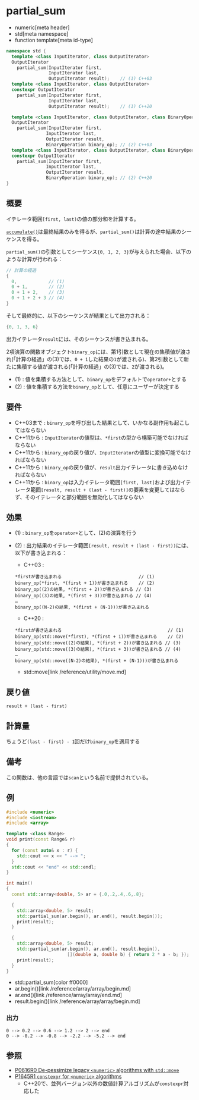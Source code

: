 # partial_sum
* numeric[meta header]
* std[meta namespace]
* function template[meta id-type]

```cpp
namespace std {
  template <class InputIterator, class OutputIterator>
  OutputIterator
    partial_sum(InputIterator first,
                InputIterator last,
                OutputIterator result);    // (1) C++03
  template <class InputIterator, class OutputIterator>
  constexpr OutputIterator
    partial_sum(InputIterator first,
                InputIterator last,
                OutputIterator result);    // (1) C++20

  template <class InputIterator, class OutputIterator, class BinaryOperation>
  OutputIterator
    partial_sum(InputIterator first,
               InputIterator last,
               OutputIterator result,
               BinaryOperation binary_op); // (2) C++03
  template <class InputIterator, class OutputIterator, class BinaryOperation>
  constexpr OutputIterator
    partial_sum(InputIterator first,
               InputIterator last,
               OutputIterator result,
               BinaryOperation binary_op); // (2) C++20
}
```

## 概要
イテレータ範囲`[first, last)`の値の部分和を計算する。

[`accumulate()`](accumulate.md)は最終結果のみを得るが、`partial_sum()`は計算の途中結果のシーケンスを得る。

`partial_sum()`の引数としてシーケンス`{0, 1, 2, 3}`が与えられた場合、以下のような計算が行われる：

```cpp
// 計算の経過
{
  0,            // (1)
  0 + 1,        // (2)
  0 + 1 + 2,    // (3)
  0 + 1 + 2 + 3 // (4)
}
```

そして最終的に、以下のシーケンスが結果として出力される：

```cpp
{0, 1, 3, 6}
```

出力イテレータ`result`には、そのシーケンスが書き込まれる。

2項演算の関数オブジェクト`binary_op`には、第1引数として現在の集積値が渡され(「計算の経過」の(3)では、`0 + 1`した結果の`1`が渡される)、第2引数として新たに集積する値が渡される(「計算の経過」の(3)では、`2`が渡される)。

- (1) : 値を集積する方法として、`binary_op`をデフォルトで`operator+`とする
- (2) : 値を集積する方法を`binary_op`として、任意にユーザーが決定する


## 要件
- C++03まで : `binary_op`を呼び出した結果として、いかなる副作用も起こしてはならない
- C++11から : `InputIterator`の値型は、`*first`の型から構築可能でなければならない
- C++11から : `binary_op`の戻り値が、`InputIterator`の値型に変換可能でなければならない
- C++11から : `binary_op`の戻り値が、`result`出力イテレータに書き込めなければならない
- C++11から : `binary_op`は入力イテレータ範囲`[first, last]`および出力イテレータ範囲`[result, result + (last - first)]`の要素を変更してはならず、そのイテレータと部分範囲を無効化してはならない


## 効果
- (1) : `binary_op`を`operator+`として、(2)の演算を行う
- (2) : 出力結果のイテレータ範囲`[result, result + (last - first))`には、以下が書き込まれる：
    - C++03 :

    ```
    *firstが書き込まれる                             // (1)
    binary_op(*first, *(first + 1))が書き込まれる    // (2)
    binary_op((2)の結果, *(first + 2))が書き込まれる // (3)
    binary_op((3)の結果, *(first + 3))が書き込まれる // (4)
    …
    binary_op((N-2)の結果, *(first + (N-1)))が書き込まれる
    ```

    - C++20 :

    ```
    *firstが書き込まれる                                        // (1)
    binary_op(std::move(*first), *(first + 1))が書き込まれる    // (2)
    binary_op(std::move((2)の結果), *(first + 2))が書き込まれる // (3)
    binary_op(std::move((3)の結果), *(first + 3))が書き込まれる // (4)
    …
    binary_op(std::move((N-2)の結果), *(first + (N-1)))が書き込まれる
    ```
    * std::move[link /reference/utility/move.md]


## 戻り値
`result + (last - first)`


## 計算量
ちょうど`(last - first) - 1`回だけ`binary_op`を適用する


## 備考
この関数は、他の言語では`scan`という名前で提供されている。


## 例
```cpp example
#include <numeric>
#include <iostream>
#include <array>

template <class Range>
void print(const Range& r)
{
  for (const auto& x : r) {
    std::cout << x << " --> ";
  }
  std::cout << "end" << std::endl;
}

int main()
{
  const std::array<double, 5> ar = {.0,.2,.4,.6,.8};

  {
    std::array<double, 5> result;
    std::partial_sum(ar.begin(), ar.end(), result.begin());
    print(result);
  }

  {
    std::array<double, 5> result;
    std::partial_sum(ar.begin(), ar.end(), result.begin(),
                       [](double a, double b) { return 2 * a - b; });
    print(result);
  }
}
```
* std::partial_sum[color ff0000]
* ar.begin()[link /reference/array/array/begin.md]
* ar.end()[link /reference/array/array/end.md]
* result.begin()[link /reference/array/array/begin.md]

### 出力
```
0 --> 0.2 --> 0.6 --> 1.2 --> 2 --> end
0 --> -0.2 --> -0.8 --> -2.2 --> -5.2 --> end
```


## 参照
- [P0616R0 De-pessimize legacy `<numeric>` algorithms with `std::move`](http://www.open-std.org/jtc1/sc22/wg21/docs/papers/2017/p0616r0.pdf)
- [P1645R1 `constexpr` for `<numeric>` algorithms](http://www.open-std.org/jtc1/sc22/wg21/docs/papers/2019/p1645r1.html)
    - C++20で、並列バージョン以外の数値計算アルゴリズムが`constexpr`対応した
